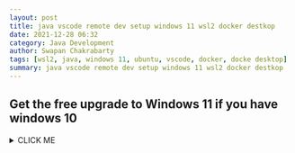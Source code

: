 ```yaml
---
layout: post
title: java vscode remote dev setup windows 11 wsl2 docker destkop
date: 2021-12-28 06:32
category: Java Development
author: Swapan Chakrabarty
tags: [wsl2, java, windows 11, ubuntu, vscode, docker, docke desktop]
summary: java vscode remote dev setup windows 11 wsl2 docker destkop
---
```


## Get the free upgrade to Windows 11 if you have windows 10

<details><summary>CLICK ME</summary>
<p>

#### We can hide anything, even code!

    ```ruby
      puts "Hello World"
    ```

</p>
</details>